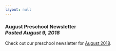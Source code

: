 ```yaml
---
layout: null
---
```


<h3 class="ui header">
  August Preschool Newsletter
  <div class="sub header">
    <i>Posted August 9, 2018</i>
  </div>
</h3>

Check out our preschool newsletter for
<a href="{{ site.baseurl }}/assets/newsletters/2018-2019/COH_August_2018_Newsletter.pdf">August 2018</a>.
